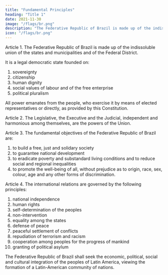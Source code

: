 ```yaml
---
title: "Fundamental Principles"
heading: "Title 1"
date: 2021-11-30
image: "/flags/br.png"
description: "The Federative Republic of Brazil is made up of the indissoluble union of the states and municipalities and of the Federal District"
icon: "/flags/br.png"
---
```



<!-- Constitution
of the Federative Republic of Brazil
Preamble
W e, the representatives of the Brazilian People, convened in the
National Constituent Assembly to institute a democratic state for the
purpose of ensuring the exercise of social and individual rights, liberty,
security, well-being, development, equality and justice as supreme
values of a fraternal, pluralist and unprejudiced society, founded on
social harmony and committed, in the internal and international orders,
to the peaceful settlement of disputes, promulgate, under the protection
of God, this  .TITLE I -->


Article 1. The Federative Republic of Brazil is made up of the indissoluble union of the states and municipalities and of the Federal District. 

It is a legal democratic state founded on:

1. sovereignty
2. citizenship
3. human dignity
4. social values of labour and of the free enterprise
5. political pluralism

All power emanates from the people, who exercise it by means of elected representatives or directly, as provided by this Constitution.

Article 2. The Legislative, the Executive and the Judicial, independent and harmonious among themselves, are the powers of the Union.

Article 3. The fundamental objectives of the Federative Republic of Brazil are:

1. to build a free, just and solidary society
2. to guarantee national development
3. to eradicate poverty and substandard living conditions and to reduce social and regional inequalities
4. to promote the well-being of all, without prejudice as to origin, race, sex, colour, age and any other forms of discrimination.

Article 4. The international relations are governed by the following principles:

1. national independence
2. human rights
3. self-determination of the peoples
4. non-intervention
5. equality among the states
6. defense of peace
7. peaceful settlement of conflicts
8. repudiation of terrorism and racism
9. cooperation among peoples for the progress of mankind
10. granting of political asylum


The Federative Republic of Brazil shall seek the economic, political, social and cultural integration of the peoples of Latin America, viewing the formation of a Latin-American community of nations.
